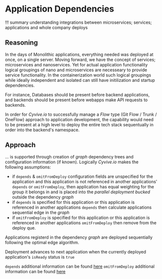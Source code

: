 # Application Dependencies

!!! summary
		understanding integrations between microservices; services; applications and whole company deploys

## Reasoning

In the days of Monolithic applications, everything needed was deployed at once, on a single server. Moving forward, we have the concept of services; microservices and nanoservices. Yet for actual application functionality logical groupings of nano and microservices are necesseary to provide service functionality. In the containerization world such logical groupings while ideally independent and isolated can still have initilization and startup dependencies.

For instance, Databases should be present before backend applications, and backends should be present before webapps make API requests to backends.

In order for _Cyvive.io_ to successfully manage a _Flow_ type (Git Flow / Trunk / OneFlow) approach to application development, the capability would need to be present at a high level to deploy the entire tech stack sequentually in order into the backend's namespace.

## Approach

… is supported through creation of _graph_ dependency trees and configuration information (if known). Logically _Cyvive.io_ makes the following assumptions:

* if `depends` & `omitFromDeploy` configuration fields are unspecified for the application and this application is not referenced in another applications' `depends` or `omitFromDeploy`, then application has equal weighting for the group it belongs in and is placed into the _parallel deployment bucked_ outside the dependency _graph_
* if `depends` is specified for this application or this application is referenced in another applications `depends` then calculate applications sequential edge in the _graph_
* if `omitFromDeploy` is specified for this application or this application is referenced in another applications `omitFromDeploy` then remove from the deploy que.

Applications registerd in the dependency _graph_ are deployed sequentially following the optimal edge algorithm.

Deployment advances to next application when the currently deployed application's `isReady` status is `true`

`depends` additional information can be found [here](../yaml-definitions/apps.md#depends) `omitFromDeploy` additional information can be found [here](../yaml-definitions/apps.md#omitFromDeploy)
